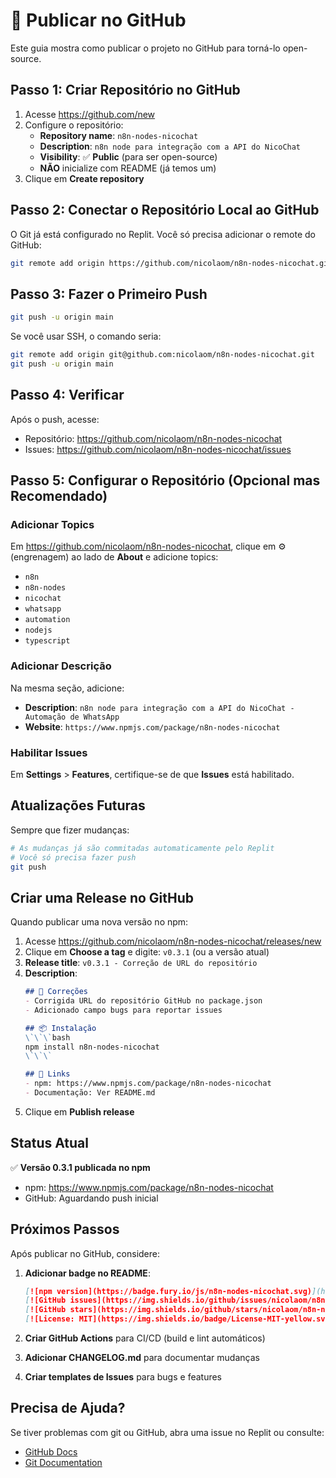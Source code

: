 # 🚀 Publicar no GitHub

Este guia mostra como publicar o projeto no GitHub para torná-lo open-source.

## Passo 1: Criar Repositório no GitHub

1. Acesse https://github.com/new
2. Configure o repositório:
   - **Repository name**: `n8n-nodes-nicochat`
   - **Description**: `n8n node para integração com a API do NicoChat`
   - **Visibility**: ✅ **Public** (para ser open-source)
   - **NÃO** inicialize com README (já temos um)
3. Clique em **Create repository**

## Passo 2: Conectar o Repositório Local ao GitHub

O Git já está configurado no Replit. Você só precisa adicionar o remote do GitHub:

```bash
git remote add origin https://github.com/nicolaom/n8n-nodes-nicochat.git
```

## Passo 3: Fazer o Primeiro Push

```bash
git push -u origin main
```

Se você usar SSH, o comando seria:

```bash
git remote add origin git@github.com:nicolaom/n8n-nodes-nicochat.git
git push -u origin main
```

## Passo 4: Verificar

Após o push, acesse:
- Repositório: https://github.com/nicolaom/n8n-nodes-nicochat
- Issues: https://github.com/nicolaom/n8n-nodes-nicochat/issues

## Passo 5: Configurar o Repositório (Opcional mas Recomendado)

### Adicionar Topics

Em https://github.com/nicolaom/n8n-nodes-nicochat, clique em ⚙️ (engrenagem) ao lado de **About** e adicione topics:

- `n8n`
- `n8n-nodes`
- `nicochat`
- `whatsapp`
- `automation`
- `nodejs`
- `typescript`

### Adicionar Descrição

Na mesma seção, adicione:
- **Description**: `n8n node para integração com a API do NicoChat - Automação de WhatsApp`
- **Website**: `https://www.npmjs.com/package/n8n-nodes-nicochat`

### Habilitar Issues

Em **Settings** > **Features**, certifique-se de que **Issues** está habilitado.

## Atualizações Futuras

Sempre que fizer mudanças:

```bash
# As mudanças já são commitadas automaticamente pelo Replit
# Você só precisa fazer push
git push
```

## Criar uma Release no GitHub

Quando publicar uma nova versão no npm:

1. Acesse https://github.com/nicolaom/n8n-nodes-nicochat/releases/new
2. Clique em **Choose a tag** e digite: `v0.3.1` (ou a versão atual)
3. **Release title**: `v0.3.1 - Correção de URL do repositório`
4. **Description**:
   ```markdown
   ## 🔧 Correções
   - Corrigida URL do repositório GitHub no package.json
   - Adicionado campo bugs para reportar issues
   
   ## 📦 Instalação
   \`\`\`bash
   npm install n8n-nodes-nicochat
   \`\`\`
   
   ## 🔗 Links
   - npm: https://www.npmjs.com/package/n8n-nodes-nicochat
   - Documentação: Ver README.md
   ```
5. Clique em **Publish release**

## Status Atual

✅ **Versão 0.3.1 publicada no npm**
- npm: https://www.npmjs.com/package/n8n-nodes-nicochat
- GitHub: Aguardando push inicial

## Próximos Passos

Após publicar no GitHub, considere:

1. **Adicionar badge no README**:
   ```markdown
   [![npm version](https://badge.fury.io/js/n8n-nodes-nicochat.svg)](https://www.npmjs.com/package/n8n-nodes-nicochat)
   [![GitHub issues](https://img.shields.io/github/issues/nicolaom/n8n-nodes-nicochat)](https://github.com/nicolaom/n8n-nodes-nicochat/issues)
   [![GitHub stars](https://img.shields.io/github/stars/nicolaom/n8n-nodes-nicochat)](https://github.com/nicolaom/n8n-nodes-nicochat/stargazers)
   [![License: MIT](https://img.shields.io/badge/License-MIT-yellow.svg)](https://opensource.org/licenses/MIT)
   ```

2. **Criar GitHub Actions** para CI/CD (build e lint automáticos)

3. **Adicionar CHANGELOG.md** para documentar mudanças

4. **Criar templates de Issues** para bugs e features

## Precisa de Ajuda?

Se tiver problemas com git ou GitHub, abra uma issue no Replit ou consulte:
- [GitHub Docs](https://docs.github.com/)
- [Git Documentation](https://git-scm.com/doc)
